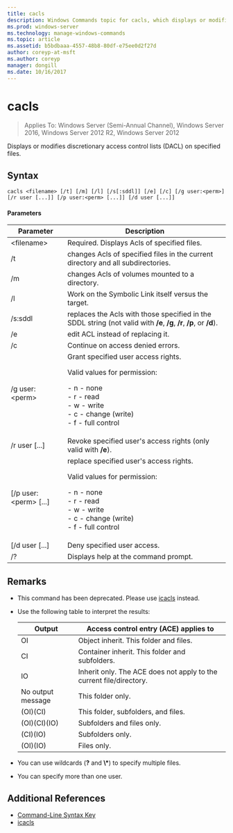 ```yaml
---
title: cacls
description: Windows Commands topic for cacls, which displays or modifies discretionary access control lists (DACL) on specified files.
ms.prod: windows-server
ms.technology: manage-windows-commands
ms.topic: article
ms.assetid: b5bdbaaa-4557-48b8-80df-e75ee0d2f27d
author: coreyp-at-msft
ms.author: coreyp
manager: dongill
ms.date: 10/16/2017
---
```

# cacls

>Applies To: Windows Server (Semi-Annual Channel), Windows Server 2016, Windows Server 2012 R2, Windows Server 2012

Displays or modifies discretionary access control lists (DACL) on specified files.  

## Syntax  
```  
cacls <filename> [/t] [/m] [/l] [/s[:sddl]] [/e] [/c] [/g user:<perm>] [/r user [...]] [/p user:<perm> [...]] [/d user [...]]  
```  
#### Parameters  

|        Parameter        |                                                                                            Description                                                                                             |
|-------------------------|----------------------------------------------------------------------------------------------------------------------------------------------------------------------------------------------------|
|      \<filename\>       |                                                                            Required. Displays Acls of specified files.                                                                             |
|           /t            |                                                          changes Acls of specified files in the current directory and all subdirectories.                                                          |
|           /m            |                                                                          changes Acls of volumes mounted to a directory.                                                                           |
|           /l            |                                                                        Work on the Symbolic Link itself versus the target.                                                                         |
|         /s:sddl         |                                       replaces the Acls with those specified in the SDDL string (not valid with **/e**, **/g**, **/r**, **/p**, or **/d**).                                        |
|           /e            |                                                                                 edit ACL instead of replacing it.                                                                                  |
|           /c            |                                                                                 Continue on access denied errors.                                                                                  |
|    /g user:\<perm\>     |   Grant specified user access rights.<p>Valid values for permission:<p>-   n - none<br />-   r - read<br />-   w - write<br />-   c - change (write)<br />-   f - full control   |
|      /r user [...]      |                                                                  Revoke specified user's access rights (only valid with **/e**).                                                                   |
| [/p user:\<perm\> [...] | replace specified user's access rights.<p>Valid values for permission:<p>-   n - none<br />-   r - read<br />-   w - write<br />-   c - change (write)<br />-   f - full control |
|     [/d user [...]      |                                                                                    Deny specified user access.                                                                                     |
|           /?            |                                                                                Displays help at the command prompt.                                                                                |

## Remarks  
- This command has been deprecated. Please use [icacls](icacls.md) instead.  
- Use the following table to interpret the results:  


  |      Output       |                Access control entry (ACE) applies to                |
  |-------------------|---------------------------------------------------------------------|
  |        OI         |               Object inherit. This folder and files.                |
  |        CI         |           Container inherit. This folder and subfolders.            |
  |        IO         | Inherit only. The ACE does not apply to the current file/directory. |
  | No output message |                          This folder only.                          |
  |     (OI)(CI)      |                 This folder, subfolders, and files.                 |
  |   (OI)(CI)(IO)    |                     Subfolders and files only.                      |
  |     (CI)(IO)      |                          Subfolders only.                           |
  |     (OI)(IO)      |                             Files only.                             |


- You can use wildcards (**?** and **\\\***) to specify multiple files.  
- You can specify more than one user.  

## Additional References  
-   [Command-Line Syntax Key](command-line-syntax-key.md)   
-   [icacls](icacls.md)  
